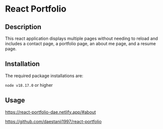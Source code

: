 # React Portfolio

## Description
This react application displays multiple pages without needing to reload and includes a contact page, a portfolio page, an about me page, and a resume page. 

## Installation
The required package installations are:

  `node v18.17.0` or higher   

## Usage

https://react-portfolio-dae.netlify.app/#about

https://github.com/daestanii1997/react-portfolio

